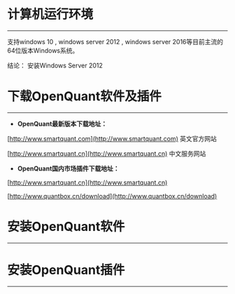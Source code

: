 # 计算机运行环境

---

支持windows 10 , windows server 2012 , windows server 2016等目前主流的64位版本Windows系统。

结论： 安装Windows Server 2012

# 下载OpenQuant软件及插件

---

* **OpenQuant最新版本下载地址：**

[http://www.smartquant.com](http://www.smartquant.com) 英文官方网站

[http://www.smartquant.cn](http://www.smartquant.cn)   中文服务网站

* **OpenQuant国内市场插件下载地址：**

[http://www.smartquant.cn](http://www.smartquant.cn)

[http://www.quantbox.cn/download](http://www.quantbox.cn/download)



# 安装OpenQuant软件

---



# 安装OpenQuant插件

---









